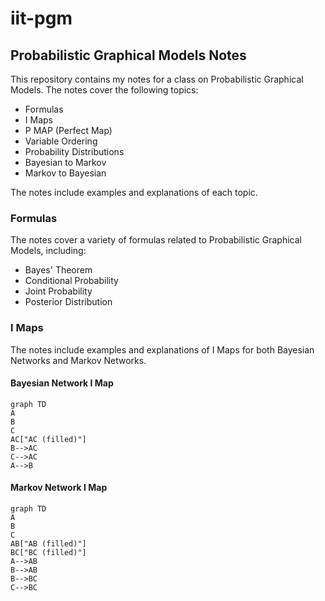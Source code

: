 # iit-pgm

## Probabilistic Graphical Models Notes

This repository contains my notes for a class on Probabilistic Graphical Models. The notes cover the following topics:

- Formulas
- I Maps
- P MAP (Perfect Map)
- Variable Ordering
- Probability Distributions
- Bayesian to Markov
- Markov to Bayesian

The notes include examples and explanations of each topic. 

### Formulas

The notes cover a variety of formulas related to Probabilistic Graphical Models, including:

- Bayes' Theorem
- Conditional Probability
- Joint Probability
- Posterior Distribution

### I Maps

The notes include examples and explanations of I Maps for both Bayesian Networks and Markov Networks. 

#### Bayesian Network I Map

```mermaid
graph TD
A
B
C
AC["AC (filled)"]
B-->AC
C-->AC
A-->B
```
#### Markov Network I Map
```mermaid
graph TD
A
B
C
AB["AB (filled)"]
BC["BC (filled)"]
A-->AB
B-->AB
B-->BC
C-->BC
```
